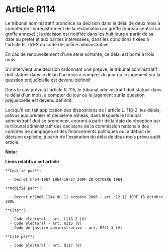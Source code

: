# Article R114

Le tribunal administratif prononce sa décision dans le délai de deux mois à compter de l'enregistrement de la réclamation au
greffe (bureau central ou greffe annexe) ; la décision est notifiée dans les huit jours à partir de sa date au préfet et aux
parties intéressées, dans les conditions fixées à l'article R. 751-3 du code de justice administrative. 

En cas de renouvellement d'une série sortante, ce délai est porté à trois mois. 

S'il intervient une décision ordonnant une preuve, le tribunal administratif doit statuer dans le délai d'un mois à compter
du jour ou le jugement sur la question préjudicielle est devenu définitif. 

Dans le cas prévu à l'article R. 115, le tribunal administratif doit statuer dans le délai d'un mois, à compter du jour où le
jugement sur la question préjudicielle est devenu définitif. 

Lorsqu'il est fait application des dispositions de l'article L. 118-2, les délais, prévus aux premier et deuxième alinéas,
dans lesquels le tribunal administratif doit se prononcer, courent à partir de la date de réception par le tribunal
administratif des décisions de la commission nationale des comptes de campagne et des financements politiques ou, à défaut de
décision explicite, à partir de l'expiration du délai de deux mois prévu audit article.

**Nota:**



**Liens relatifs à cet article**

	**Codifié par**:

	  - Décret n°64-1087 1964-10-27 JORF 28 OCTOBRE 1964

	**Modifié par**:

	  - Décret n°2006-1244 du 11 octobre 2006 - art. 12 () JORF 13 octobre 2006

	**Cite**:

	  - Code électoral - art. L118-2 (V)
	  - Code électoral - art. R115 (V)
	  - Code de justice administrative - art. R751-3 (V)

	**Cité par**:

	  - Code électoral - art. R117 (V)
